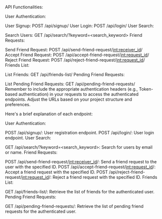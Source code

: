 
API Functionalities:

User Authentication:

User Signup: POST /api/signup/
User Login: POST /api/login/
User Search:

Search Users: GET /api/search/?keyword=<search_keyword>
Friend Requests:

Send Friend Request: POST /api/send-friend-request/<int:receiver_id>/
Accept Friend Request: POST /api/accept-friend-request/<int:request_id>/
Reject Friend Request: POST /api/reject-friend-request/<int:request_id>/
Friends List:

List Friends: GET /api/friends-list/
Pending Friend Requests:

List Pending Friend Requests: GET /api/pending-friend-requests/
Remember to include the appropriate authentication headers (e.g., Token-based authentication) in your requests to access the authenticated endpoints. Adjust the URLs based on your project structure and preferences.

Here's a brief explanation of each endpoint:

User Authentication:

POST /api/signup/: User registration endpoint.
POST /api/login/: User login endpoint.
User Search:

GET /api/search/?keyword=<search_keyword>: Search for users by email or name.
Friend Requests:

POST /api/send-friend-request/<int:receiver_id>/: Send a friend request to the user with the specified ID.
POST /api/accept-friend-request/<int:request_id>/: Accept a friend request with the specified ID.
POST /api/reject-friend-request/<int:request_id>/: Reject a friend request with the specified ID.
Friends List:

GET /api/friends-list/: Retrieve the list of friends for the authenticated user.
Pending Friend Requests:

GET /api/pending-friend-requests/: Retrieve the list of pending friend requests for the authenticated user.
